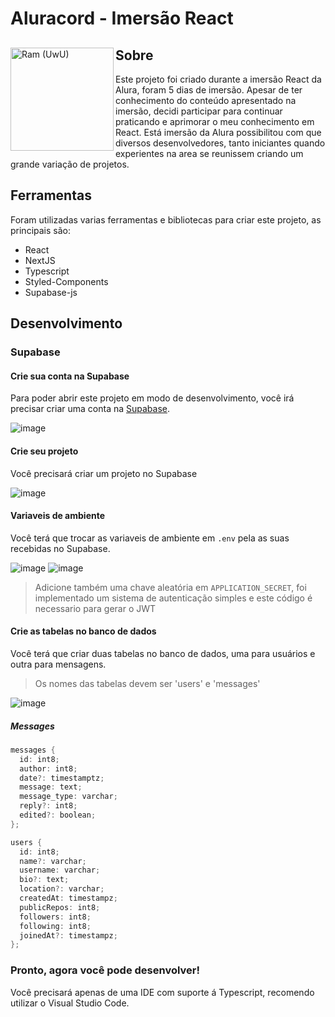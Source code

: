 <h1 align="left">Aluracord - Imersão React</h1>

<div>
  <img align="left" width="165px" alt="Ram (UwU)" src="https://i.imgur.com/2MGyWda.gif">
  <h2>Sobre</h2>
  Este projeto foi criado durante a imersão React da Alura, foram 5 dias de imersão. Apesar de ter conhecimento do conteúdo apresentado na imersão, decidi participar para continuar praticando e aprimorar o meu conhecimento em React. Está imersão da Alura possibilitou com que diversos desenvolvedores, tanto iniciantes quando experientes na area se reunissem criando um grande variação de projetos.
</div>

<h2>Ferramentas</h2>
Foram utilizadas varias ferramentas e bibliotecas para criar este projeto, as principais são:
<ul>
  <li>React</li>
  <li>NextJS</li>
  <li>Typescript</li>
  <li>Styled-Components</li>
  <li>Supabase-js</li>
</ul>

<h2>Desenvolvimento</h2>

### Supabase
#### Crie sua conta na Supabase
Para poder abrir este projeto em modo de desenvolvimento, você irá precisar criar uma conta na [Supabase](https://supabase.com/).

![image](https://user-images.githubusercontent.com/61399406/152068244-a6ed2388-f83c-4f74-a570-525d57260cfd.png)

#### Crie seu projeto
Você precisará criar um projeto no Supabase

![image](https://user-images.githubusercontent.com/61399406/152067970-18cb939b-587d-4de8-9ea3-ebf5135d9cc6.png)

#### Variaveis de ambiente
Você terá que trocar as variaveis de ambiente em `.env` pela as suas recebidas no Supabase.

![image](https://user-images.githubusercontent.com/61399406/152069807-5d23e2d3-33b3-4a40-865c-02aa022b225b.png)
![image](https://user-images.githubusercontent.com/61399406/152069897-7757336f-e972-4072-8bbb-7438700107dd.png)
> Adicione também uma chave aleatória em `APPLICATION_SECRET`, foi implementado um sistema de autenticação simples e este código é necessario para gerar o JWT

#### Crie as tabelas no banco de dados
Você terá que criar duas tabelas no banco de dados, uma para usuários e outra para mensagens.
> Os nomes das tabelas devem ser 'users' e 'messages'

![image](https://user-images.githubusercontent.com/61399406/152069399-e3032dd9-915e-46c1-b8fb-ca8040e0ff1c.png)

##### Messages
```kotlin
messages {
  id: int8;
  author: int8;
  date?: timestamptz;
  message: text;
  message_type: varchar;
  reply?: int8;
  edited?: boolean;
};

users {
  id: int8;
  name?: varchar;
  username: varchar;
  bio?: text;
  location?: varchar;
  createdAt: timestampz;
  publicRepos: int8;
  followers: int8;
  following: int8;
  joinedAt?: timestampz;
};
```
### Pronto, agora você pode desenvolver!
Você precisará apenas de uma IDE com suporte á Typescript, recomendo utilizar o Visual Studio Code.


